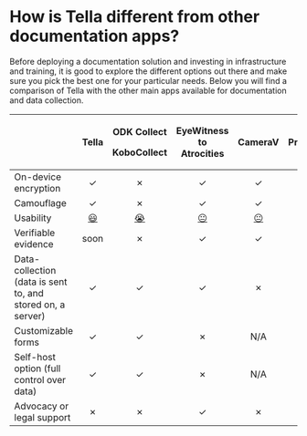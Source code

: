 # How is Tella different from other documentation apps?

Before deploying a documentation solution and investing in infrastructure and training, it is good to explore the different options out there and make sure you pick the best one for your particular needs. Below you will find a comparison of Tella with the other main apps available for documentation and data collection.

|                                                            |                       Tella                      |       <p>ODK Collect</p><p>KoboCollect</p>       |             EyeWitness to Atrocities             |                      CameraV                     |                     ProofMode                    |
| ---------------------------------------------------------- | :----------------------------------------------: | :----------------------------------------------: | :----------------------------------------------: | :----------------------------------------------: | :----------------------------------------------: |
| On-device encryption                                       |                         ✓                        |                         ✗                        |                         ✓                        |                         ✓                        |                         ✗                        |
| Camouflage                                                 |                         ✓                        |                         ✗                        |                         ✓                        |                         ✓                        |                         ✗                        |
| Usability                                                  | [😃](https://en.wikipedia.org/wiki/%F0%9F%98%83) | [😭](https://en.wikipedia.org/wiki/%F0%9F%98%AD) | [😐](https://en.wikipedia.org/wiki/%F0%9F%98%90) | [😐](https://en.wikipedia.org/wiki/%F0%9F%98%90) | [😃](https://en.wikipedia.org/wiki/%F0%9F%98%83) |
| Verifiable evidence                                        |                       soon                       |                         ✗                        |                         ✓                        |                         ✓                        |                         ✓                        |
| Data-collection (data is sent to, and stored on, a server) |                         ✓                        |                         ✓                        |                         ✓                        |                         ✗                        |                         ✗                        |
| Customizable forms                                         |                         ✓                        |                         ✓                        |                         ✗                        |                        N/A                       |                        N/A                       |
| Self-host option (full control over data)                  |                         ✓                        |                         ✓                        |                         ✗                        |                        N/A                       |                        N/A                       |
| Advocacy or legal support                                  |                         ✗                        |                         ✗                        |                         ✓                        |                         ✗                        |                         ✗                        |


